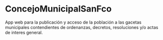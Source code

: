 # ConcejoMunicipalSanFco
App web para la publicación y acceso de la población a las gacetas municipales contendientes de ordenanzas, decretos, resoluciones y/o actas de interes general.
